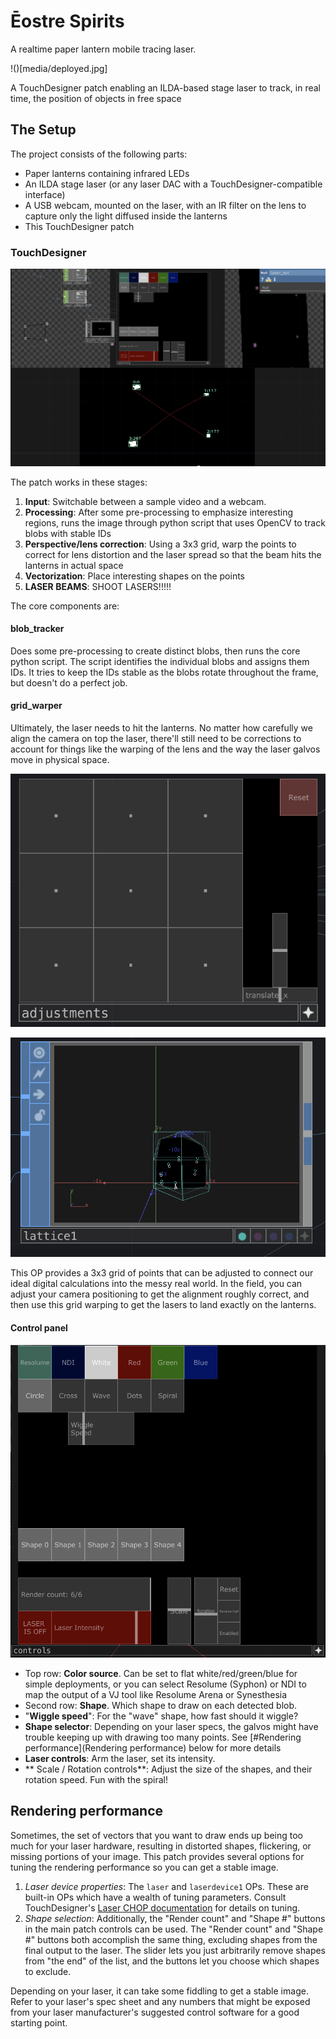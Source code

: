 # Ēostre Spirits

A realtime paper lantern mobile tracing laser.

!()[media/deployed.jpg]

A TouchDesigner patch enabling an ILDA-based stage laser to track, in real time, the position of objects in free space

## The Setup

The project consists of the following parts:

- Paper lanterns containing infrared LEDs
- An ILDA stage laser (or any laser DAC with a TouchDesigner-compatible interface)
- A USB webcam, mounted on the laser, with an IR filter on the lens to capture only the light diffused inside the lanterns
- This TouchDesigner patch

### TouchDesigner

![](media/patch.png)

The patch works in these stages:

1. **Input**: Switchable between a sample video and a webcam.
2. **Processing**: After some pre-processing to emphasize interesting regions, runs the image through python script that uses OpenCV to track blobs with stable IDs
3. **Perspective/lens correction**: Using a 3x3 grid, warp the points to correct for lens distortion and the laser spread so that the beam hits the lanterns in actual space
4. **Vectorization**: Place interesting shapes on the points
5. **LASER BEAMS**: SHOOT LASERS!!!!!

The core components are:

#### blob_tracker

Does some pre-processing to create distinct blobs, then runs the core python script. The script identifies the individual blobs and assigns them IDs. It tries to keep the IDs stable as the blobs rotate throughout the frame, but doesn't do a perfect job.

#### grid_warper

Ultimately, the laser needs to hit the lanterns. No matter how carefully we align the camera on top the laser, there'll still need to be corrections to account for things like the warping of the lens and the way the laser galvos move in physical space.

![](media/adjustments.png)

![](media/warped.png)

This OP provides a 3x3 grid of points that can be adjusted to connect our ideal digital calculations into the messy real world. In the field, you can adjust your camera positioning to get the alignment roughly correct, and then use this grid warping to get the lasers to land exactly on the lanterns.

#### Control panel

![](media/controls.png)

- Top row: **Color source**. Can be set to flat white/red/green/blue for simple deployments, or you can select Resolume (Syphon) or NDI to map the output of a VJ tool like Resolume Arena or Synesthesia 
- Second row: **Shape**. Which shape to draw on each detected blob.
- "**Wiggle speed**": For the "wave" shape, how fast should it wiggle?
- **Shape selector**: Depending on your laser specs, the galvos might have trouble keeping up with drawing too many points. See [#Rendering performance](Rendering performance) below for more details
- **Laser controls**: Arm the laser, set its intensity.
- ** Scale / Rotation controls**: Adjust the size of the shapes, and their rotation speed. Fun with the spiral!

## Rendering performance

Sometimes, the set of vectors that you want to draw ends up being too much for your laser hardware, resulting in distorted shapes, flickering, or missing portions of your image. This patch provides several options for tuning the rendering performance so you can get a stable image.

1. *Laser device properties*: The `laser` and `laserdevice1` OPs. These are built-in OPs which have a wealth of tuning parameters. Consult TouchDesigner's [Laser CHOP documentation](https://docs.derivative.ca/Laser_CHOP) for details on tuning.
2. *Shape selection*: Additionally, the "Render count" and "Shape #" buttons in the main patch controls can be used. The "Render count" and "Shape #" buttons both accomplish the same thing, excluding shapes from the final output to the laser. The slider lets you just arbitrarily remove shapes from "the end" of the list, and the buttons let you choose which shapes to exclude.

Depending on your laser, it can take some fiddling to get a stable image. Refer to your laser's spec sheet and any numbers that might be exposed from your laser manufacturer's suggested control software for a good starting point.
